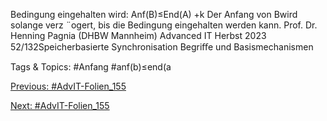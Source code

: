 Bedingung eingehalten wird:
Anf(B)≤End(A) +k
Der Anfang von Bwird solange verz ¨ogert, bis die Bedingung eingehalten
werden kann.
Prof. Dr. Henning Pagnia (DHBW Mannheim) Advanced IT Herbst 2023 52/132Speicherbasierte Synchronisation Begriﬀe und Basismechanismen

   Tags & Topics:
   #Anfang
   #anf(b)≤end(a

[Previous: #AdvIT-Folien_155](AdvIT-Folien_155.md)

[Next: #AdvIT-Folien_155](AdvIT-Folien_155.md)